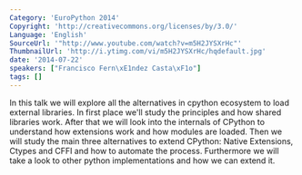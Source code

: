 ```yaml
---
Category: 'EuroPython 2014'
Copyright: 'http://creativecommons.org/licenses/by/3.0/'
Language: 'English'
SourceUrl: '"http://www.youtube.com/watch?v=m5H2JYSXrHc"'
ThumbnailUrl: 'http://i.ytimg.com/vi/m5H2JYSXrHc/hqdefault.jpg'
date: '2014-07-22'
speakers: ["Francisco Fern\xE1ndez Casta\xF1o"]
tags: []
---
```

In this talk we will explore all the alternatives in cpython ecosystem to load external libraries. In first place we'll study the principles and how shared libraries work. After that we will look into the internals of CPython to understand how extensions work and how modules are loaded. Then we will study the main three alternatives to extend CPython: Native Extensions, Ctypes and CFFI and how to automate the process. 
Furthermore we will take a look to other python implementations and how we can extend it.